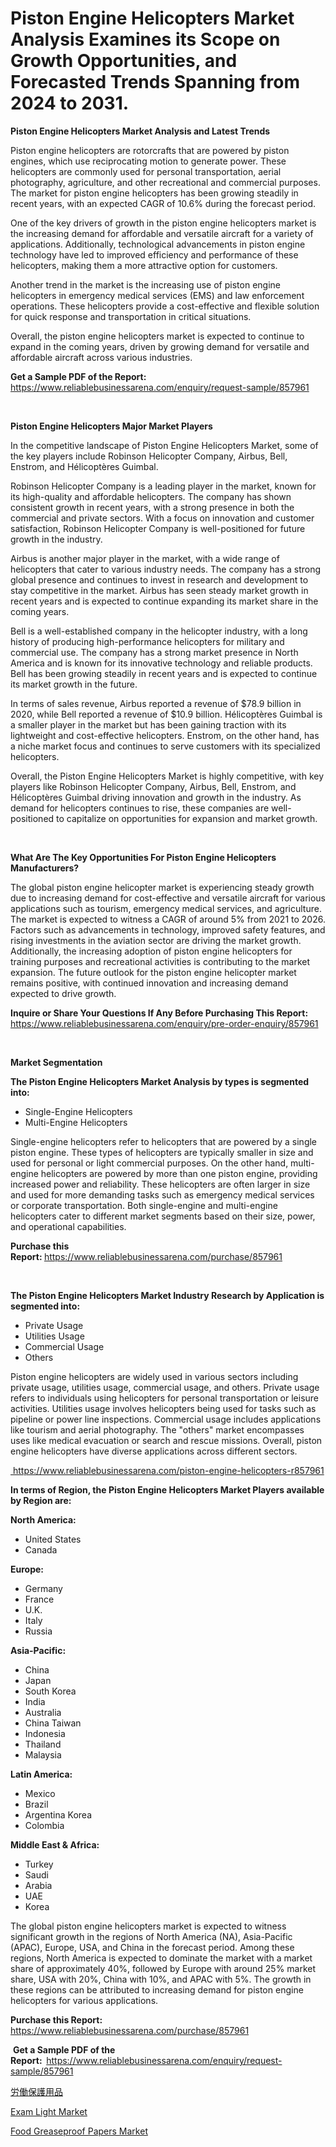 <p><h1>Piston Engine Helicopters Market Analysis Examines its Scope on Growth Opportunities, and Forecasted Trends Spanning from 2024 to 2031.</h1></p><p><strong>Piston Engine Helicopters Market Analysis and Latest Trends</strong></p>
<p><p>Piston engine helicopters are rotorcrafts that are powered by piston engines, which use reciprocating motion to generate power. These helicopters are commonly used for personal transportation, aerial photography, agriculture, and other recreational and commercial purposes. The market for piston engine helicopters has been growing steadily in recent years, with an expected CAGR of 10.6% during the forecast period.</p><p>One of the key drivers of growth in the piston engine helicopters market is the increasing demand for affordable and versatile aircraft for a variety of applications. Additionally, technological advancements in piston engine technology have led to improved efficiency and performance of these helicopters, making them a more attractive option for customers.</p><p>Another trend in the market is the increasing use of piston engine helicopters in emergency medical services (EMS) and law enforcement operations. These helicopters provide a cost-effective and flexible solution for quick response and transportation in critical situations.</p><p>Overall, the piston engine helicopters market is expected to continue to expand in the coming years, driven by growing demand for versatile and affordable aircraft across various industries.</p></p>
<p><strong>Get a Sample PDF of the Report:&nbsp;</strong> <a href="https://www.reliablebusinessarena.com/enquiry/request-sample/857961">https://www.reliablebusinessarena.com/enquiry/request-sample/857961</a></p>
<p>&nbsp;</p>
<p><strong>Piston Engine Helicopters Major Market Players</strong></p>
<p><p>In the competitive landscape of Piston Engine Helicopters Market, some of the key players include Robinson Helicopter Company, Airbus, Bell, Enstrom, and Hélicoptères Guimbal. </p><p>Robinson Helicopter Company is a leading player in the market, known for its high-quality and affordable helicopters. The company has shown consistent growth in recent years, with a strong presence in both the commercial and private sectors. With a focus on innovation and customer satisfaction, Robinson Helicopter Company is well-positioned for future growth in the industry.</p><p>Airbus is another major player in the market, with a wide range of helicopters that cater to various industry needs. The company has a strong global presence and continues to invest in research and development to stay competitive in the market. Airbus has seen steady market growth in recent years and is expected to continue expanding its market share in the coming years.</p><p>Bell is a well-established company in the helicopter industry, with a long history of producing high-performance helicopters for military and commercial use. The company has a strong market presence in North America and is known for its innovative technology and reliable products. Bell has been growing steadily in recent years and is expected to continue its market growth in the future.</p><p>In terms of sales revenue, Airbus reported a revenue of $78.9 billion in 2020, while Bell reported a revenue of $10.9 billion. Hélicoptères Guimbal is a smaller player in the market but has been gaining traction with its lightweight and cost-effective helicopters. Enstrom, on the other hand, has a niche market focus and continues to serve customers with its specialized helicopters. </p><p>Overall, the Piston Engine Helicopters Market is highly competitive, with key players like Robinson Helicopter Company, Airbus, Bell, Enstrom, and Hélicoptères Guimbal driving innovation and growth in the industry. As demand for helicopters continues to rise, these companies are well-positioned to capitalize on opportunities for expansion and market growth.</p></p>
<p>&nbsp;</p>
<p><strong>What Are The Key Opportunities For Piston Engine Helicopters Manufacturers?</strong></p>
<p><p>The global piston engine helicopter market is experiencing steady growth due to increasing demand for cost-effective and versatile aircraft for various applications such as tourism, emergency medical services, and agriculture. The market is expected to witness a CAGR of around 5% from 2021 to 2026. Factors such as advancements in technology, improved safety features, and rising investments in the aviation sector are driving the market growth. Additionally, the increasing adoption of piston engine helicopters for training purposes and recreational activities is contributing to the market expansion. The future outlook for the piston engine helicopter market remains positive, with continued innovation and increasing demand expected to drive growth.</p></p>
<p><strong>Inquire or Share Your Questions If Any Before Purchasing This Report:</strong> <a href="https://www.reliablebusinessarena.com/enquiry/pre-order-enquiry/857961">https://www.reliablebusinessarena.com/enquiry/pre-order-enquiry/857961</a></p>
<p>&nbsp;</p>
<p><strong>Market Segmentation</strong></p>
<p><strong>The Piston Engine Helicopters Market Analysis by types is segmented into:</strong></p>
<p><ul><li>Single-Engine Helicopters</li><li>Multi-Engine Helicopters</li></ul></p>
<p><p>Single-engine helicopters refer to helicopters that are powered by a single piston engine. These types of helicopters are typically smaller in size and used for personal or light commercial purposes. On the other hand, multi-engine helicopters are powered by more than one piston engine, providing increased power and reliability. These helicopters are often larger in size and used for more demanding tasks such as emergency medical services or corporate transportation. Both single-engine and multi-engine helicopters cater to different market segments based on their size, power, and operational capabilities.</p></p>
<p><strong>Purchase this Report:&nbsp;</strong><a href="https://www.reliablebusinessarena.com/purchase/857961">https://www.reliablebusinessarena.com/purchase/857961</a></p>
<p>&nbsp;</p>
<p><strong>The Piston Engine Helicopters Market Industry Research by Application is segmented into:</strong></p>
<p><ul><li>Private Usage</li><li>Utilities Usage</li><li>Commercial Usage</li><li>Others</li></ul></p>
<p><p>Piston engine helicopters are widely used in various sectors including private usage, utilities usage, commercial usage, and others. Private usage refers to individuals using helicopters for personal transportation or leisure activities. Utilities usage involves helicopters being used for tasks such as pipeline or power line inspections. Commercial usage includes applications like tourism and aerial photography. The "others" market encompasses uses like medical evacuation or search and rescue missions. Overall, piston engine helicopters have diverse applications across different sectors.</p></p>
<p><a href="https://www.reliablebusinessarena.com/piston-engine-helicopters-r857961">&nbsp;https://www.reliablebusinessarena.com/piston-engine-helicopters-r857961</a></p>
<p><strong>In terms of Region, the Piston Engine Helicopters Market Players available by Region are:</strong></p>
<p>
    <p> <strong> North America: </strong>
        <ul>
            <li>United States</li>
            <li>Canada</li>
        </ul>
        </p> 
    <p> <strong> Europe: </strong>
        <ul>
            <li>Germany</li>
            <li>France</li>
            <li>U.K.</li>
            <li>Italy</li>
            <li>Russia</li>
        </ul>
        </p> 
    <p> <strong> Asia-Pacific: </strong>
        <ul>
            <li>China</li>
            <li>Japan</li>
            <li>South Korea</li>
            <li>India</li>
            <li>Australia</li>
            <li>China Taiwan</li>
            <li>Indonesia</li>
            <li>Thailand</li>
            <li>Malaysia</li>
        </ul>
        </p> 
    <p> <strong> Latin America: </strong>
        <ul>
            <li>Mexico</li>
            <li>Brazil</li>
            <li>Argentina Korea</li>
            <li>Colombia</li>
        </ul>
        </p> 
    <p> <strong> Middle East & Africa: </strong>
        <ul>
            <li>Turkey</li>
            <li>Saudi</li>
            <li>Arabia</li>
            <li>UAE</li>
            <li>Korea</li>
        </ul>
    </p>
    </p>
<p><p>The global piston engine helicopters market is expected to witness significant growth in the regions of North America (NA), Asia-Pacific (APAC), Europe, USA, and China in the forecast period. Among these regions, North America is expected to dominate the market with a market share of approximately 40%, followed by Europe with around 25% market share, USA with 20%, China with 10%, and APAC with 5%. The growth in these regions can be attributed to increasing demand for piston engine helicopters for various applications.</p></p>
<p><strong>Purchase this Report: </strong><a href="https://www.reliablebusinessarena.com/purchase/857961">https://www.reliablebusinessarena.com/purchase/857961</a></p>
<p>&nbsp;<strong>Get a Sample PDF of the Report:&nbsp;&nbsp;</strong><a href="https://www.reliablebusinessarena.com/enquiry/request-sample/857961">https://www.reliablebusinessarena.com/enquiry/request-sample/857961</a></p>
<p><strong></strong></p>
<p><p><a href="https://github.com/sghwr779811674/Market-Research-Report-List-3/blob/main/7025840401.md">労働保護用品</a></p><p><a href="https://medium.com/@alicemcglynn2022/comprehensive-analysis-of-the-global-exam-light-market-growth-trends-market-forecasts-2024-68c3cd4f69fd">Exam Light Market</a></p><p><a href="https://medium.com/@cpierre31945/global-food-greaseproof-papers-market-share-and-growth-opportunities-and-market-size-growing-with-a-c8967c4bf6b9">Food Greaseproof Papers Market</a></p></p>